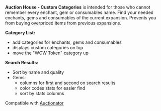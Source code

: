 **Auction House - Custom Categories** is intended for those who cannot remember every enchant, gem or consumables name.
Find your needed enchants, gems and consumables of the current expansion.
Prevents you from buying overpriced items from previous expansions.

**Category List:**

- add categories for enchants, gems and consumables
- displays custom categories on top
- move the "WOW Token" category up

**Search Results:**

- Sort by name and quality
- Gems:
	- columns for first and second on search results
	- color codes stats for easier find
	- sort by stats columns

 
Compatible with [Auctionator](https://www.curseforge.com/wow/addons/auctionator)